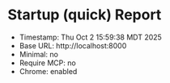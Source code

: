 # Startup (quick) Report
- Timestamp: Thu Oct  2 15:59:38 MDT 2025
- Base URL: http://localhost:8000
- Minimal: no
- Require MCP: no
- Chrome: enabled
